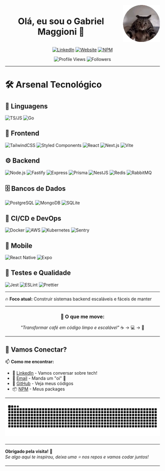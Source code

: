 <div align="center" style="display: flex; align-items: center; justify-content: center; gap: 20px;">
  <h1>Olá, eu sou o Gabriel Maggioni 👋</h1>
  <img src="https://raw.githubusercontent.com/devmaggioni/devmaggioni/refs/heads/main/funnycat.webp" alt="imagem de perfil" width="120"/>
</div>

<div align="center">

[![LinkedIn](https://img.shields.io/badge/LinkedIn-devmaggioni-0077B5?style=flat&logo=linkedin&logoColor=white)](https://www.linkedin.com/in/devmaggioni/)
[![Website](https://img.shields.io/badge/site-maggioni.dev-0078D4?style=flat&logo=google-chrome&logoColor=white)](https://maggioni.dev)
[![NPM](https://img.shields.io/badge/NPM-devmaggioni-CB3837?style=flat&logo=npm&logoColor=white)](https://www.npmjs.com/~devmaggioni)

![Profile Views](https://komarev.com/ghpvc/?username=devmaggioni&color=red&style=flat-square)
![Followers](https://img.shields.io/github/followers/devmaggioni?color=0cf&style=flat-square)

</div>

---

# 🛠️ Arsenal Tecnológico

## 🧠 Linguagens

![TS/JS](https://img.shields.io/badge/Typescript%2FJavascript-3178C6?style=for-the-badge)
![Go](https://img.shields.io/badge/Go-00ADD8?style=for-the-badge&logo=go&logoColor=white)


## 🎨 Frontend

![TailwindCSS](https://img.shields.io/badge/TailwindCSS-38B2AC?style=for-the-badge&logo=tailwindcss&logoColor=white)
![Styled Components](https://img.shields.io/badge/Styled--Components-DB7093?style=for-the-badge&logo=styled-components&logoColor=white)
![React](https://img.shields.io/badge/React-61DAFB?style=for-the-badge&logo=react&logoColor=black)
![Next.js](https://img.shields.io/badge/Next.js-000000?style=for-the-badge&logo=next.js&logoColor=white)
![Vite](https://img.shields.io/badge/Vite-38B2AC?style=for-the-badge&logo=vite&logoColor=white)


## ⚙️ Backend

![Node.js](https://img.shields.io/badge/Node.js-339933?style=for-the-badge&logo=node.js&logoColor=white)
![Fastify](https://img.shields.io/badge/Fastify-000000?style=for-the-badge&logo=fastify&logoColor=white)
![Express](https://img.shields.io/badge/Express-404D59?style=for-the-badge&logo=express&logoColor=white)
![Prisma](https://img.shields.io/badge/Prisma-2D3748?style=for-the-badge&logo=prisma&logoColor=white)
![NestJS](https://img.shields.io/badge/NestJS-E0234E?style=for-the-badge&logo=nestjs&logoColor=white)
![Redis](https://img.shields.io/badge/Redis-003B57?style=for-the-badge&logo=redis&logoColor=white)
![RabbitMQ](https://img.shields.io/badge/Redis-003B57?style=for-the-badge&logo=redis&logoColor=white)


## 🗄️ Bancos de Dados

![PostgreSQL](https://img.shields.io/badge/PostgreSQL-316192?style=for-the-badge&logo=postgresql&logoColor=white)
![MongoDB](https://img.shields.io/badge/MongoDB-47A248?style=for-the-badge&logo=mongodb&logoColor=white)
![SQLite](https://img.shields.io/badge/SQLite-003B57?style=for-the-badge&logo=sqlite&logoColor=white)

## 🚀 CI/CD e DevOps

![Docker](https://img.shields.io/badge/Docker-2496ED?style=for-the-badge&logo=docker&logoColor=white)
![AWS](https://img.shields.io/badge/AWS-232F3E?style=for-the-badge&logo=amazon-aws&logoColor=white)
![Kubernetes](https://img.shields.io/badge/Kubernetes-326CE5?style=for-the-badge&logo=kubernetes&logoColor=white)
![Sentry](https://img.shields.io/badge/Sentry-326CE5?style=for-the-badge&logo=sentry&logoColor=white)

## 📱 Mobile

![React Native](https://img.shields.io/badge/React_Native-61DAFB?style=for-the-badge&logo=react&logoColor=black)
![Expo](https://img.shields.io/badge/Expo-000020?style=for-the-badge&logo=expo&logoColor=white)


## 🧪 Testes e Qualidade

![Jest](https://img.shields.io/badge/Jest-C21325?style=for-the-badge&logo=jest&logoColor=white)
![ESLint](https://img.shields.io/badge/ESLint-4B32C3?style=for-the-badge&logo=eslint&logoColor=white)
![Prettier](https://img.shields.io/badge/Prettier-F7B93E?style=for-the-badge&logo=prettier&logoColor=black)

---

🔥 **Foco atual:** Construir sistemas backend escaláveis e fáceis de manter

---

<div align="center">

### 🚀 O que me move:
*"Transformar café em código limpo e escalável"* ☕ → 💻 → 🚀

</div>

---

## 🤝 Vamos Conectar?

<div align="left">

📫 **Como me encontrar:**
- 💼 [LinkedIn](https://www.linkedin.com/in/devmaggioni/) - Vamos conversar sobre tech!
- 📧 [Email](mailto:contato@maggioni.dev) - Manda um "oi" 👋
- 🐙 [GitHub](https://github.com/devmaggioni) - Veja meus códigos
- 📦 [NPM](https://www.npmjs.com/~devmaggioni) - Meus packages

</div>

---

<img src="https://raw.githubusercontent.com/devmaggioni/devmaggioni/output/snake.svg" alt="Snake animation" />

###

---

**Obrigado pela visita!** 🙏  
*Se algo aqui te inspirou, deixa uma ⭐ nos repos e vamos codar juntos!*

---
